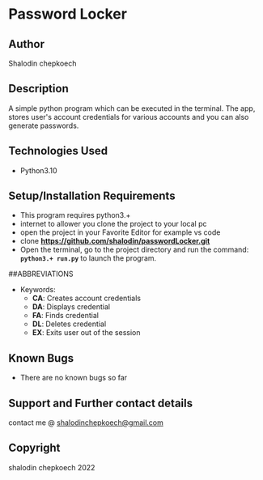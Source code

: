 # Password Locker

## Author

Shalodin chepkoech

## Description

A simple python program which can be executed  in the terminal. The app, stores user's account credentials for various accounts and you can  also generate passwords.

## Technologies Used
* Python3.10

## Setup/Installation Requirements

* This program requires python3.+ 
* internet to allower you clone the project to your local pc
* open the project in your Favorite Editor for example vs code
* clone **https://github.com/shalodin/passwordLocker.git**
* Open the terminal, go to the project directory and run the command:  **`python3.+ run.py`** to launch the program.

##ABBREVIATIONS

* Keywords:
    - **CA**: Creates account credentials
    - **DA**: Displays credential
    - **FA**: Finds credential
    - **DL**: Deletes credential
    - **EX**: Exits user out of the session

## Known Bugs

* There are no known bugs so far


## Support and Further contact details

  contact me @ shalodinchepkoech@gmail.com
  
  
  ## Copyright
  shalodin chepkoech 2022
